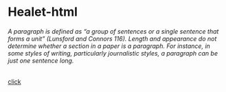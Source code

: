 # Healet-html

###### A paragraph is defined as “a group of sentences or a single sentence that forms a unit” (Lunsford and Connors 116). Length and appearance do not determine whether a section in a paper is a paragraph. For instance, in some styles of writing, particularly journalistic styles, a paragraph can be just one sentence long.

[ click](https://www.google.com/search?q=paragraph&oq=paragraph&gs_lcrp=EgZjaHJvbWUyDAgAEEUYORixAxiABDIKCAEQABixAxiABDINCAIQABiDARixAxiABDINCAMQABiDARixAxiABDIHCAQQABiABDIKCAUQABixAxiABDIHCAYQABiABDIHCAcQABiABDIHCAgQABiABDIHCAkQABiPAtIBCDIzNjdqMGo3qAIIsAIB&sourceid=chrome&ie=UTF-8)

